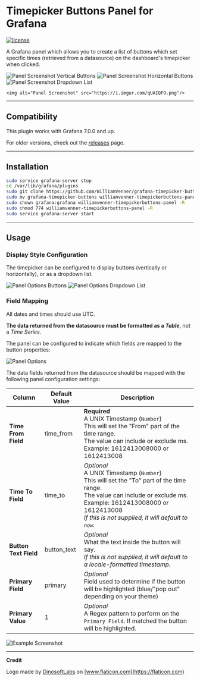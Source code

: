 # Timepicker Buttons Panel for Grafana
[![license](https://img.shields.io/github/license/mashape/apistatus.svg)]()

A Grafana panel which allows you to create a list of buttons which set specific times (retrieved from a datasource) on the dashboard's timepicker when clicked.

![Panel Screenshot Vertical Buttons](https://i.imgur.com/ft77DQM.png)
![Panel Screenshot Horizontal Buttons](https://i.imgur.com/qUAIQF9.png)
![Panel Screenshot Dropdown List](https://i.imgur.com/a3MwaGK.png)

	<img alt="Panel Screenshot" src="https://i.imgur.com/qUAIQF9.png"/>

--------

## Compatibility

This plugin works with Grafana 7.0.0 and up.

For older versions, check out the [releases](https://github.com/WilliamVenner/grafana-timepicker-buttons/releases) page.

--------

## Installation

```bash
sudo service grafana-server stop
cd /var/lib/grafana/plugins
sudo git clone https://github.com/WilliamVenner/grafana-timepicker-buttons
sudo mv grafana-timepicker-buttons williamvenner-timepickerbuttons-panel
sudo chown grafana:grafana williamvenner-timepickerbuttons-panel -R
sudo chmod 774 williamvenner-timepickerbuttons-panel -R
sudo service grafana-server start
```

--------

## Usage

### Display Style Configuration
The timepicker can be configured to display buttons (vertically or horizontally), or as a dropdown list.

![Panel Options Buttons](https://i.imgur.com/9wuLCiW.png)
![Panel Options Dropdown List](https://i.imgur.com/glaCfLy.png)

### Field Mapping
All dates and times should use UTC.

**The data returned from the datasource must be formatted as a _Table_**, not a _Time Series_.

The panel can be configured to indicate which fields are mapped to the button properties:

![Panel Options](https://i.imgur.com/IioqIhH.png)

The data fields returned from the datasource should be mapped with the following panel configuration settings:

| Column               | Default Value | Description                                                                                                                                         |
|----------------------|---------------|-----------------------------------------------------------------------------------------------------------------------------------------------------|
| **Time From Field**   | time_from    | **Required**<br>A UNIX Timestamp (`Number`)<br>This will set the "From" part of the time range.<br>The value can include or exclude ms. Example: 1612413008000 or 1612413008  |
| **Time To Field**     | time_to      | _Optional_<br>A UNIX Timestamp (`Number`)<br>This will set the "To" part of the time range.  <br>The value can include or exclude ms. Example: 1612413008000 or 1612413008<br>_If this is not supplied, it will default to `now`._ |
| **Button Text Field** | button_text  | _Optional_<br>What the text inside the button will say.<br>_If this is not supplied, it will default to a locale-formatted timestamp._              |
| **Primary Field**     | primary      | _Optional_<br>Field used to determine if the button will be highlighted (blue/"pop out" depending on your theme)                                                          |
| **Primary Value**     | 1            | _Optional_<br>A Regex pattern to perform on the `Primary Field`. If matched the button will be highlighted.                                                         |


![Example Screenshot](https://i.imgur.com/EbL6oMv.png)

--------

**Credit**

Logo made by [DinosoftLabs](https://flaticon.com/authors/dinosoftlabs) on [www.flaticon.com](https://flaticon.com)
